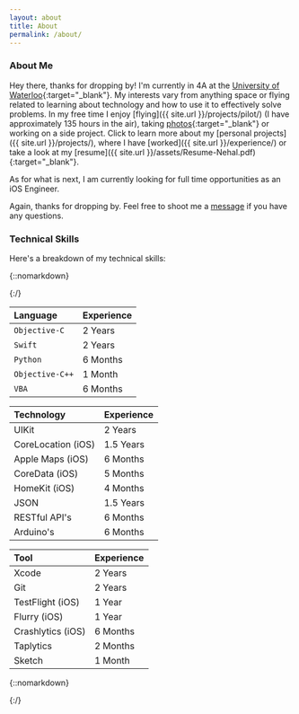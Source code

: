 ```yaml
---
layout: about
title: About
permalink: /about/
---
```

### About Me

Hey there, thanks for dropping by! I'm currently in 4A at the [University of Waterloo][uw-syde]{:target="_blank"}. My interests vary from anything space or flying related to learning about technology and how to use it to effectively solve problems. In my free time I enjoy [flying]({{ site.url }}/projects/pilot/) (I have approximately 135 hours in the air), taking [photos][flickr]{:target="_blank"} or working on a side project. Click to learn more about my [personal projects]({{ site.url }}/projects/), where I have [worked]({{ site.url }}/experience/) or take a look at my [resume]({{ site.url }}/assets/Resume-Nehal.pdf){:target="_blank"}.

As for what is next, I am currently looking for full time opportunities as an iOS Engineer.

Again, thanks for dropping by. Feel free to shoot me a [message](mailto:{{site.email}}) if you have any questions.

### Technical Skills

Here's a breakdown of my technical skills:

{::nomarkdown}<div class="table-div">{:/}

| Language | Experience |
| :------------ | :-------------- |
| `Objective-C` | 2 Years |
| `Swift` | 2 Years |
| `Python` | 6 Months |
| `Objective-C++` | 1 Month |
| `VBA` | 6 Months |

<!-- {::nomarkdown}<div style="border-left:thin #CC0000 solid; height:300px;" />{:/} -->

| Technology | Experience |
| :------------ | :-------------- |
| UIKit | 2 Years |
| CoreLocation (iOS) | 1.5 Years |
| Apple Maps (iOS) | 6 Months |
| CoreData (iOS) | 5 Months |
| HomeKit (iOS) | 4 Months |
| JSON | 1.5 Years |
| RESTful API's | 6 Months |
| Arduino's | 6 Months |

<!-- {::nomarkdown}<div style="border-left:thin #CC0000 solid; height:300px;" />{:/} -->

| Tool | Experience |
| :------------ | :-------------- |
| Xcode | 2 Years |
| Git | 2 Years |
| TestFlight (iOS) | 1 Year |
| Flurry (iOS) | 1 Year |
| Crashlytics (iOS) | 6 Months |
| Taplytics | 2 Months |
| Sketch | 1 Month |

{::nomarkdown}</div>{:/}

[uw-syde]: https://uwaterloo.ca/systems-design-engineering/
[flickr]: https://www.flickr.com/photos/nkanetka
